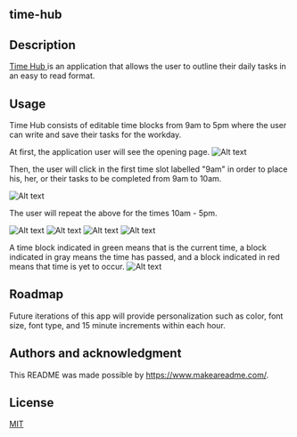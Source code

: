 ## time-hub



## Description
<a href="https://emsaw721.github.io/time-hub/"> Time Hub </a> is an application that allows the user to outline their daily tasks in an easy to read format. 

## Usage
Time Hub consists of editable time blocks from 9am to 5pm where the user can write and save their tasks for the workday. 

At first, the application user will see the opening page. 
![Alt text](./Assets/pass-genopen.png)

Then, the user will click in the first time slot labelled "9am" in order to place his, her, or their tasks to be completed from 9am to 10am. 

![Alt text](./Assets/firstprompt.png)

The user will repeat the above for the times 10am - 5pm.  

![Alt text](./Assets/secondprompt.png)
![Alt text](./Assets/thirdprompt.png)
![Alt text](./Assets/fourthprompt.png)
![Alt text](./Assets/fifthprompt.png)

A time block indicated in green means that is the current time, a block indicated in gray means the time has passed, and a block indicated in red means that time is yet to occur. 
![Alt text](./Assets/genpass.png)

## Roadmap
Future iterations of this app will provide personalization such as color, font size, font type, and 15 minute increments within each hour. 


## Authors and acknowledgment
This README was made possible by https://www.makeareadme.com/. 

## License
[MIT](https://choosealicense.com/licenses/mit/)


